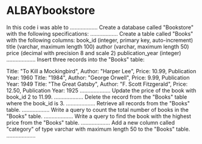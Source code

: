 # ALBAYbookstore
In this code i was able to 
..................
Create a database called "Bookstore" with the following specifications:
..................
Create a table called "Books" with the following columns:
book_id (integer, primary key, auto-increment)
title (varchar, maximum length 100)
author (varchar, maximum length 50)
price (decimal with precision 8 and scale 2)
publication_year (integer)
...................
Insert three records into the "Books" table:

Title: "To Kill a Mockingbird", Author: "Harper Lee", Price: 10.99, Publication Year: 1960
Title: "1984", Author: "George Orwell", Price: 9.99, Publication Year: 1949
Title: "The Great Gatsby", Author: "F. Scott Fitzgerald", Price: 12.50, Publication Year: 1925
....................
Update the price of the book with book_id 2 to 11.99.
...................
Delete the record from the "Books" table where the book_id is 3.
...................
Retrieve all records from the "Books" table.
..................
Write a query to count the total number of books in the "Books" table.
...................
Write a query to find the book with the highest price from the "Books" table.
...................
Add a new column called "category" of type varchar with maximum length 50 to the "Books" table.
...................
